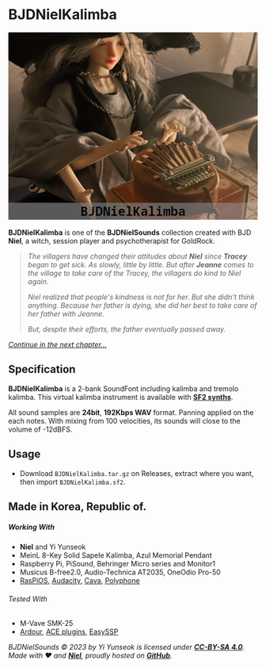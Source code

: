 # BJDNielKalimba

![BJDNielKalimba](https://github.com/YGGDRASIL-STUDIO/BJDNielSounds/blob/main/images/BJDNielKalimba.png)

**BJDNielKalimba** is one of the **BJDNielSounds** collection created with BJD **Niel**, a witch, session player and psychotherapist for GoldRock.

>_The villagers have changed their attitudes about **Niel** since **Tracey** began to get sick. As slowly, little by little. But after **Jeanne** comes to the village to take care of the Tracey, the villagers do kind to Niel again._
>
>_Niel realized that people's kindness is not for her. But she didn't think anything. Because her father is dying, she did her best to take care of her father with Jeanne._
>
>_But, despite their efforts, the father eventually passed away._

_[Continue in the next chapter...](https://github.com/YGGDRASIL-STUDIO/BJDNielSounds/tree/main/BJDNielRajiao)_

## Specification

**BJDNielKalimba** is a 2-bank SoundFont including kalimba and tremolo kalimba. This virtual kalimba instrument is available with **[SF2 synths](https://www.fluidsynth.org/)**.

All sound samples are **24bit**, **192Kbps WAV** format. Panning applied on the each notes. With mixing from 100 velocities, its sounds will close to the volume of -12dBFS.

## Usage

- Download `BJDNielKalimba.tar.gz` on Releases, extract where you want, then import `BJDNielKalimba.sf2`.

## Made in Korea, Republic of.

##### Working With

- **Niel** and Yi Yunseok
- MeinL 8-Key Solid Sapele Kalimba, Azul Memorial Pendant
- Raspberry Pi, PiSound, Behringer Micro series and Monitor1
- Musicus B-free2.0, Audio-Technica AT2035, OneOdio Pro-50
- [RasPiOS](https://www.raspberrypi.com/software/), [Audacity](https://www.audacityteam.org/), [Cava](https://github.com/karlstav/cava), [Polyphone](https://www.polyphone-soundfonts.com/)

###### Tested With

- M-Vave SMK-25
- [Ardour](https://ardour.org/), [ACE plugins](https://manual.ardour.org/plugins-filters/), [EasySSP](https://au.tomatl.org/)

_BJDNielSounds :copyright: 2023 by Yi Yunseok is licensed under **[CC-BY-SA 4.0](https://creativecommons.org/licenses/by-sa/4.0/)**. Made with :heart: and **[Niel](https://s.click.aliexpress.com/e/_oDj63f7)**, proudly hosted on **[GitHub](https://github.com/)**._

